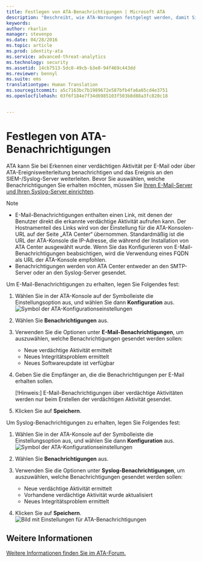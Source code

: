 ```yaml
---
title: Festlegen von ATA-Benachrichtigungen | Microsoft ATA
description: "Beschreibt, wie ATA-Warnungen festgelegt werden, damit Sie bei verdächtigen Aktivitäten benachrichtigt werden."
keywords: 
author: rkarlin
manager: stevenpo
ms.date: 04/28/2016
ms.topic: article
ms.prod: identity-ata
ms.service: advanced-threat-analytics
ms.technology: security
ms.assetid: 14cb7513-5dc8-49cb-b3e0-94f469c443dd
ms.reviewer: bennyl
ms.suite: ems
translationtype: Human Translation
ms.sourcegitcommit: a5c7163bc7b1989672e587bfb4fa6a65cd4e3751
ms.openlocfilehash: 03f6f184e7f34d6985103f503b8d88a3fc820c18


---
```


# Festlegen von ATA-Benachrichtigungen
ATA kann Sie bei Erkennen einer verdächtigen Aktivität per E-Mail oder über ATA-Ereignisweiterleitung benachrichtigen und das Ereignis an den SIEM-/Syslog-Server weiterleiten. Bevor Sie auswählen, welche Benachrichtigungen Sie erhalten möchten, müssen Sie [Ihren E-Mail-Server und Ihren Syslog-Server einrichten](setting-syslog-email-server-settings.md).

> [!NOTE]
> -   E-Mail-Benachrichtigungen enthalten einen Link, mit denen der Benutzer direkt die erkannte verdächtige Aktivität aufrufen kann. Der Hostnamenteil des Links wird von der Einstellung für die ATA-Konsolen-URL auf der Seite „ATA Center“ übernommen. Standardmäßig ist die URL der ATA-Konsole die IP-Adresse, die während der Installation von ATA Center ausgewählt wurde.  Wenn Sie das Konfigurieren von E-Mail-Benachrichtigungen beabsichtigen, wird die Verwendung eines FQDN als URL der ATA-Konsole empfohlen.
> -   Benachrichtigungen werden von ATA Center entweder an den SMTP-Server oder an den Syslog-Server gesendet.

Um E-Mail-Benachrichtigungen zu erhalten, legen Sie Folgendes fest:


1. Wählen Sie in der ATA-Konsole auf der Symbolleiste die Einstellungsoption aus, und wählen Sie dann **Konfiguration** aus.
![Symbol der ATA-Konfigurationseinstellungen](media/ATA-config-icon.JPG)

2. Wählen Sie **Benachrichtigungen** aus.
3. Verwenden Sie die Optionen unter **E-Mail-Benachrichtigungen**, um auszuwählen, welche Benachrichtigungen gesendet werden sollen:


    - Neue verdächtige Aktivität ermittelt
    - Neues Integritätsproblem ermittelt
    - Neues Softwareupdate ist verfügbar

4. Geben Sie die Empfänger an, die die Benachrichtigungen per E-Mail erhalten sollen.

    [!Hinweis:] E-Mail-Benachrichtigungen über verdächtige Aktivitäten werden nur beim Erstellen der verdächtigen Aktivität gesendet.


5. Klicken Sie auf **Speichern**.

Um Syslog-Benachrichtigungen zu erhalten, legen Sie Folgendes fest:


1. Wählen Sie in der ATA-Konsole auf der Symbolleiste die Einstellungsoption aus, und wählen Sie dann **Konfiguration** aus.
![Symbol der ATA-Konfigurationseinstellungen](media/ATA-config-icon.JPG)

2. Wählen Sie **Benachrichtigungen** aus.
3. Verwenden Sie die Optionen unter **Syslog-Benachrichtigungen**, um auszuwählen, welche Benachrichtigungen gesendet werden sollen:


    - Neue verdächtige Aktivität ermittelt
    - Vorhandene verdächtige Aktivität wurde aktualisiert
    - Neues Integritätsproblem ermittelt
5. Klicken Sie auf **Speichern**.
![Bild mit Einstellungen für ATA-Benachrichtigungen](media/ATA-notification-settings.png)




## Weitere Informationen
[Weitere Informationen finden Sie im ATA-Forum.](https://social.technet.microsoft.com/Forums/security/home?forum=mata)



<!--HONumber=Jul16_HO3-->


